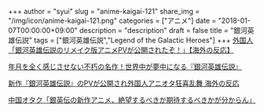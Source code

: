 +++
author = "syui"
slug = "anime-kaigai-121"
share_img = "/img/icon/anime-kaigai-121.png"
categories = ["アニメ"]
date = "2018-01-07T00:00:00+09:00"
description = "description"
draft = false
title = "銀河英雄伝説"
tags = ["銀河英雄伝説","Legend of the Galactic Heroes"]
+++
<a href="http://frontpage.blog.jp/archives/1067608901.html" rel="nofollow" target="_blank" title="外国人「銀河英雄伝説のリメイク版アニメPVが公開されたぞ！」【海外の反応】">外国人「銀河英雄伝説のリメイク版アニメPVが公開されたぞ！」【海外の反応】</a>

<a href="http://golden-zipangu.jp/japan-space1021" rel="nofollow" target="_blank" title=" 年月を全く感じさせない不朽の名作！世界中が夢中になる『銀河英雄伝説』"> 年月を全く感じさせない不朽の名作！世界中が夢中になる『銀河英雄伝説』</a>

<a href="https://www.anihon.com/entry/2017/09/21/182619" rel="nofollow" target="_blank" title=" 新作『銀河英雄伝説』のPVが公開され外国人アニオタ狂喜乱舞 海外の反応"> 新作『銀河英雄伝説』のPVが公開され外国人アニオタ狂喜乱舞 海外の反応</a>

<a href="http://blog.livedoor.jp/kashikou/archives/52081490.html" rel="nofollow" target="_blank" title="中国オタク「銀英伝の新作アニメ、絶望するべきか期待するべきかが分からん」">中国オタク「銀英伝の新作アニメ、絶望するべきか期待するべきかが分からん」</a>

